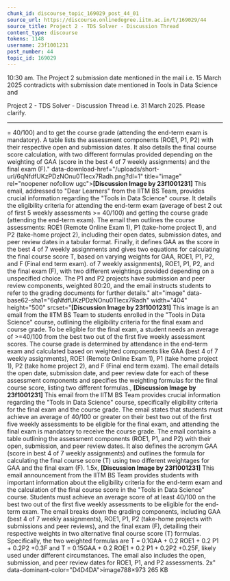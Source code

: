 ```yaml
---
chunk_id: discourse_topic_169029_post_44_01
source_url: https://discourse.onlinedegree.iitm.ac.in/t/169029/44
source_title: Project 2 - TDS Solver - Discussion Thread
content_type: discourse
tokens: 1148
username: 23f1001231
post_number: 44
topic_id: 169029
---
```


10:30 am. The Project 2 submission date mentioned in the mail i.e. 15 March 2025 contradicts with submission date mentioned in Tools in Data Science and

Project 2 - TDS Solver - Discussion Thread i.e. 31 March 2025. Please clarify.

---

= 40/100) and to get the course grade (attending the end-term exam is mandatory). A table lists the assessment components (ROE1, P1, P2) with their respective open and submission dates. It also details the final course score calculation, with two different formulas provided depending on the weighting of GAA (score in the best 4 of 7 weekly assignments) and the final exam (F)." data-download-href="/uploads/short-url/6qNfdfUKzPDzNOnu0TIecx7Radh.png?dl=1" title="image" rel="noopener nofollow ugc">**[Discussion Image by 23f1001231]** This email, addressed to "Dear Learners" from the IITM BS Team, provides crucial information regarding the "Tools in Data Science" course. It details the eligibility criteria for attending the end-term exam (average of best 2 out of first 5 weekly assessments >= 40/100) and getting the course grade (attending the end-term exam). The email then outlines the course assessments: ROE1 (Remote Online Exam 1), P1 (take-home project 1), and P2 (take-home project 2), including their open dates, submission dates, and peer review dates in a tabular format. Finally, it defines GAA as the score in the best 4 of 7 weekly assignments and gives two equations for calculating the final course score T, based on varying weights for GAA, ROE1, P1, P2, and F (Final end term exam). of 7 weekly assignments), ROE1, P1, P2, and the final exam (F), with two different weightings provided depending on a unspecified choice. The P1 and P2 projects have submission and peer review components, weighted 80:20, and the email instructs students to refer to the grading documents for further details." alt="image" data-base62-sha1="6qNfdfUKzPDzNOnu0TIecx7Radh" width="404" height="500" srcset="**[Discussion Image by 23f1001231]** This image is an email from the IITM BS Team to students enrolled in the "Tools in Data Science" course, outlining the eligibility criteria for the final exam and course grade. To be eligible for the final exam, a student needs an average of >=40/100 from the best two out of the first five weekly assessment scores. The course grade is determined by attendance in the end-term exam and calculated based on weighted components like GAA (best 4 of 7 weekly assignments), ROE1 (Remote Online Exam 1), P1 (take home project 1), P2 (take home project 2), and F (Final end term exam). The email details the open date, submission date, and peer review date for each of these assessment components and specifies the weighting formulas for the final course score, listing two different formulas., **[Discussion Image by 23f1001231]** This email from the IITM BS Team provides crucial information regarding the "Tools in Data Science" course, specifically eligibility criteria for the final exam and the course grade. The email states that students must achieve an average of 40/100 or greater on their best two out of the first five weekly assessments to be eligible for the final exam, and attending the final exam is mandatory to receive the course grade. The email contains a table outlining the assessment components (ROE1, P1, and P2) with their open, submission, and peer review dates. It also defines the acronym GAA (score in best 4 of 7 weekly assignments) and outlines the formula for calculating the final course score (T) using two different weightages for GAA and the final exam (F). 1.5x, **[Discussion Image by 23f1001231]** This email announcement from the IITM BS Team provides students with important information about the eligibility criteria for the end-term exam and the calculation of the final course score in the "Tools in Data Science" course. Students must achieve an average score of at least 40/100 on the best two out of the first five weekly assessments to be eligible for the end-term exam. The email breaks down the grading components, including GAA (best 4 of 7 weekly assignments), ROE1, P1, P2 (take-home projects with submissions and peer reviews), and the final exam (F), detailing their respective weights in two alternative final course score (T) formulas. Specifically, the two weighted formulas are T = 0.1GAA + 0.2 ROE1 + 0.2 P1 + 0.2P2 +0.3F and T = 0.15GAA + 0.2 ROE1 + 0.2 P1 + 0.2P2 +0.25F, likely used under different circumstances. The email also includes the open, submission, and peer review dates for ROE1, P1, and P2 assessments. 2x" data-dominant-color="D4D4DA">image788×973 265 KB
